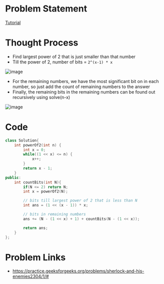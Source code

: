 # Problem Statement

[Tutorial](https://www.youtube.com/watch?v=g6OxU-hRGtY&list=PL-Jc9J83PIiFJRioti3ZV7QabwoJK6eKe&index=29)

# Thought Process
- Find largest power of 2 that is just smaller than that number
- Till the power of 2, number of bits = `2^(x-1) * x`

![image](https://user-images.githubusercontent.com/10897423/148679147-fb70be3b-e68b-45ed-8d78-f1b4878c92e9.png)

- For the remaining numbers, we have the most significant bit on in each number, so just add the count of remaining numbers to the answer
- Finally, the remaining bits in the remaining numbers can be found out recursively using solve(n-x)

![image](https://user-images.githubusercontent.com/10897423/148679086-574041cd-5a64-4265-8f1f-105b97e08096.png)


# Code
```cpp
class Solution{
    int powerOf2(int n) {
        int x = 0;
        while((1 << x) <= n) {
            x++;
        }
        return x - 1;
    }
public:
    int countBits(int N){
        if(N <= 2) return N;
        int x = powerOf2(N);

        // bits till largest power of 2 that is less than N
        int ans = (1 << (x - 1)) * x;

        // bits in remaining numbers
        ans += (N - (1 << x) + 1) + countBits(N - (1 << x));

        return ans;
    }
};
```

# Problem Links
- https://practice.geeksforgeeks.org/problems/sherlock-and-his-enemies2304/1/#
